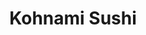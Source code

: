 ---
layout: place
title: "Kohnami Sushi"
permalink: /colorado/colorado-springs/kohnami-sushi.html
stateAbbr: CO
stateName: Colorado
cityName: Colorado Springs
place_id: ChIJL86qTr1OE4cRVxmRq4ZQJkE
photos:
  - name: >-
      places/ChIJL86qTr1OE4cRVxmRq4ZQJkE/photos/AeeoHcJxEAvm6E6ju-y8s3dCuLf4LUUnM8EbhBnRPB9BbykQfKNExVO8JODkQovrDKofjoCfEIzU9P1mxrakAUd8fIcoStYQYY4CT8USkV_OuucmhrcBT6g_d52-JjwwP8seS1OW93eSowaIKdmHmo8KxMXJr0fBNQUHu7Y8wRZ-0vhpgbdMyPVCszlCj5U-Wl1aHSdV_WueNM9hkO2ndXhLQgXkRrKrg2bEjvsQ3HgaX3VPEDnv6UB7YLvcI9kPTk0yyOnN5FRkrwodOqN5Pu-sj-LYzs3JJtsVmFSbLSOD1CgAOpwl8J6A5EuGc9DCt36_ZDvl_1uRYIR1_XSTfCjsRZWMTCymt15Bs1XUVDe8jGtJxWM8EkonjYhPMITgOy6bEvAiSeBi7J49POArB4gpgAfK3VQ4MdYI_hzeinHRmJOPhw
    widthPx: 4000
    heightPx: 3000
    authorAttributions:
      - displayName: Tom Lau
        uri: https://maps.google.com/maps/contrib/105904479789754758269
        photoUri: >-
          https://lh3.googleusercontent.com/a-/ALV-UjXXmgfrvJ2P04hQzPoIGSiKnV4wMhpY6o5aGdvhEEQ95EIR08TT=s100-p-k-no-mo
    flagContentUri: >-
      https://www.google.com/local/imagery/report/?cb_client=maps_api_places.places_api&image_key=!1e10!2sCIHM0ogKEICAgICeteqDMg&hl=en-US
    googleMapsUri: >-
      https://www.google.com/maps/place//data=!3m4!1e2!3m2!1sCIHM0ogKEICAgICeteqDMg!2e10!4m2!3m1!1s0x87134ebd4eaace2f:0x41265086ab911957
  - name: >-
      places/ChIJL86qTr1OE4cRVxmRq4ZQJkE/photos/AeeoHcJQWr75m0vsqxPCMJ_W0oAQGLQDcG1URcgOMlysjQH6qBL4ZTyospLUzCBk9UhmcFfovmM2bFLMaleaCcmJShwrGxxPjmSCVggLY2dAI1j3uBuEk3GtoBxrZDuG_rKGUVCBJBb_q7l4i_m0jr7MHkWTe7rfG_Fl8GNCEVlUV6mSTNSISBe0u1V_Fz4fav3iiSpriLAv9X41QHG4pkpmRo-nhiSmIDjR9-gq9SjhIUbQvmU5am8f3gdg0bD1Hd7xQcdDQFgdxxZBNVM14S-cclIy6v9Lc6wvWbm2eLIMlczkZw
    widthPx: 4000
    heightPx: 2252
    authorAttributions:
      - displayName: Kohnami Sushi
        uri: https://maps.google.com/maps/contrib/118322796568104591080
        photoUri: >-
          https://lh3.googleusercontent.com/a-/ALV-UjU-D83_t41XIwRsfBCa_3PPYtDFP2xwJAh57DSQMXBSz4biLMM=s100-p-k-no-mo
    flagContentUri: >-
      https://www.google.com/local/imagery/report/?cb_client=maps_api_places.places_api&image_key=!1e10!2sAF1QipP_k4OEXSo0I2IbP5X9XauHSI_g8ZyV7nkKwI6Q&hl=en-US
    googleMapsUri: >-
      https://www.google.com/maps/place//data=!3m4!1e2!3m2!1sAF1QipP_k4OEXSo0I2IbP5X9XauHSI_g8ZyV7nkKwI6Q!2e10!4m2!3m1!1s0x87134ebd4eaace2f:0x41265086ab911957
  - name: >-
      places/ChIJL86qTr1OE4cRVxmRq4ZQJkE/photos/AeeoHcLY3O6yP0CAjrwupr3gO1NWMGduqOI4Aem4y0o5sggrQ7KmivMoUM8VtlQd5YIWcF6CYG8QOtcTYYk0n5Rx37d1SgjWiNrd4RVOlxhWdQGt8-AD4KgaN7h-vfwEIuTmYDctaTsoEwEfwvuFuuQP88hqoSF9RtXTuQB0exJvOwTwIRiKhOuK72cjPbz8C68qT1m8f4EPmBgh19H8fW4TBg1w9OshS2mNfEuDMFUjyYB7AdLOt4UhJC0Z6boE6aFUnLPolX7LL4Ac2GwNdWGJb-UW0EIXQwWE2CelkGc8UjrUOkdZy9AvG6dPJJ8ke9qhYh-PAIKrkp4Y4jTDKDin7kiVgWLa_MN6ETbqtIy25YVnYzvFm4LGt1x7WWYbTZl-5LW8afD4gA7E8YzWTABTQkecfEuh3jpG1QbVlfpBOZlAeBnS
    widthPx: 4032
    heightPx: 3024
    authorAttributions:
      - displayName: Garrett Anderson
        uri: https://maps.google.com/maps/contrib/101632731098473294608
        photoUri: >-
          https://lh3.googleusercontent.com/a-/ALV-UjXUWAlsZmk6bmJZPx8WPYjvgPZDkygrTn_qbUNWD3_Na2N9D1s=s100-p-k-no-mo
    flagContentUri: >-
      https://www.google.com/local/imagery/report/?cb_client=maps_api_places.places_api&image_key=!1e10!2sCIHM0ogKEICAgIDf4vuuygE&hl=en-US
    googleMapsUri: >-
      https://www.google.com/maps/place//data=!3m4!1e2!3m2!1sCIHM0ogKEICAgIDf4vuuygE!2e10!4m2!3m1!1s0x87134ebd4eaace2f:0x41265086ab911957
  - name: >-
      places/ChIJL86qTr1OE4cRVxmRq4ZQJkE/photos/AeeoHcJoLaow8vvaFz82ktM4aEZQe8mCnhqDqlCMFmOBwp6V9sGAfdYkfJnPbcRZCJSyDqitKFrwqWqmPDniD_TEIT26Bwmho-3S9O78xUTCafdEqUD68_mvZ68xdrBrCgwk5jo372WOpADTJd392k2F4jT2EQlALYsoHHcvj28X69vBT1toSzfr7LqnB_04pbPUgdA9F-hyZ0YAshY-5p2L-OeYVbzSLl9D_zgsFLOA_cwX2m0ucpAl6RgFNIs7W7WgidzGLTsTYze19-YdHyoFUB_ifKnUDKl1nakmfs5rjFxetg
    widthPx: 4000
    heightPx: 2252
    authorAttributions:
      - displayName: Kohnami Sushi
        uri: https://maps.google.com/maps/contrib/118322796568104591080
        photoUri: >-
          https://lh3.googleusercontent.com/a-/ALV-UjU-D83_t41XIwRsfBCa_3PPYtDFP2xwJAh57DSQMXBSz4biLMM=s100-p-k-no-mo
    flagContentUri: >-
      https://www.google.com/local/imagery/report/?cb_client=maps_api_places.places_api&image_key=!1e10!2sAF1QipPGwX6oaBZ-3BgyTos7_wekNJL7RZiN3VcnJbv_&hl=en-US
    googleMapsUri: >-
      https://www.google.com/maps/place//data=!3m4!1e2!3m2!1sAF1QipPGwX6oaBZ-3BgyTos7_wekNJL7RZiN3VcnJbv_!2e10!4m2!3m1!1s0x87134ebd4eaace2f:0x41265086ab911957
  - name: >-
      places/ChIJL86qTr1OE4cRVxmRq4ZQJkE/photos/AeeoHcL3Gdj5js_uGSWkLBVZqHjVFd8Ptp5V4q1xPTEzKhsxqSHNn6uiv6WRedJdlfkGaXQeH4AbwBH4fzwg1vMM0oMV5hjeDgU3cusiI-hPIr8UGJvBJ2JNoTgHmIJ_n46Eo0wmbWQGU6CMAvLHNXWxFotsDwKc8DBJUnlcWQaNtRJNCszCuW8kK2VwkE5UdSa8gRea7GBujM6Yx0Aq1okbnU8335f0pXJ2qf88hNO-kLzS6gsyOn-wGhTr9kqfgHjVaGuxUqaJiuUzGpxaHwH0cNuWMbDgKrbaXyJfUtG2MAQruA
    widthPx: 4000
    heightPx: 2252
    authorAttributions:
      - displayName: Kohnami Sushi
        uri: https://maps.google.com/maps/contrib/118322796568104591080
        photoUri: >-
          https://lh3.googleusercontent.com/a-/ALV-UjU-D83_t41XIwRsfBCa_3PPYtDFP2xwJAh57DSQMXBSz4biLMM=s100-p-k-no-mo
    flagContentUri: >-
      https://www.google.com/local/imagery/report/?cb_client=maps_api_places.places_api&image_key=!1e10!2sAF1QipNrxU44bTVL9YYtz1IEQOI6Pjew2dk_cJ7vN-nh&hl=en-US
    googleMapsUri: >-
      https://www.google.com/maps/place//data=!3m4!1e2!3m2!1sAF1QipNrxU44bTVL9YYtz1IEQOI6Pjew2dk_cJ7vN-nh!2e10!4m2!3m1!1s0x87134ebd4eaace2f:0x41265086ab911957
  - name: >-
      places/ChIJL86qTr1OE4cRVxmRq4ZQJkE/photos/AeeoHcJ4ZYkVzFlLLu2on84nCyVVTmmB-o16iiqJF0dzT3IctjOikqWA1SXRd12F9Hr0DPLBPEVZ9iQhm9OjrBvEbvxXUqvdQw6GC6xsnhW83juJh6dV-CJDuvvZrm8h2UTI7rXHNF9OUgMvv1Jdevl7Dwi9MNlxZR7LjnolAm2Vs90biHBXsgMx93DHiOvrVaaV-Z7i6BzDPfCeP8wbK4UV0N10FBR1mGiWPkII82mW2viZ5I3q6mqnacPxz-oFWH42ywfEyxTUA3QSLAvoTY6xZrVkcvEDYnOizYaqO_8y0KvMCg
    widthPx: 4000
    heightPx: 2252
    authorAttributions:
      - displayName: Kohnami Sushi
        uri: https://maps.google.com/maps/contrib/118322796568104591080
        photoUri: >-
          https://lh3.googleusercontent.com/a-/ALV-UjU-D83_t41XIwRsfBCa_3PPYtDFP2xwJAh57DSQMXBSz4biLMM=s100-p-k-no-mo
    flagContentUri: >-
      https://www.google.com/local/imagery/report/?cb_client=maps_api_places.places_api&image_key=!1e10!2sAF1QipMYIg5yiqI63JZb0rN3CMCEfFTk2ilyTVEk_Ir3&hl=en-US
    googleMapsUri: >-
      https://www.google.com/maps/place//data=!3m4!1e2!3m2!1sAF1QipMYIg5yiqI63JZb0rN3CMCEfFTk2ilyTVEk_Ir3!2e10!4m2!3m1!1s0x87134ebd4eaace2f:0x41265086ab911957
  - name: >-
      places/ChIJL86qTr1OE4cRVxmRq4ZQJkE/photos/AeeoHcKQfGBCRelXkNn4nHbDfkfAh1zusa9LLDe4cgWAGVi_B5KW3oGkd2YGd1-CHw5EHTpFdmc5h5MyxPSP4S2Bgomter9QmD4-KylzyrUf2aHpwO-gYbB6Vez3W0Lg7Fbr2nLpcYEcYUVNJrymOTpjdLRhKeVTZS8pyJCvXbv5GIlIAmIopq8LnT0de4zHNJgsQs7UUoUbpGHYARQv7GJ4NRWjylOx2gsr6YfXRsgSnDzVtOg3aQHfRFY4-ozDt4MxlCm-rgngluYFaZv510U5yI12oFOKv3-FKIWu_1bnkSNi-Q
    widthPx: 4000
    heightPx: 2252
    authorAttributions:
      - displayName: Kohnami Sushi
        uri: https://maps.google.com/maps/contrib/118322796568104591080
        photoUri: >-
          https://lh3.googleusercontent.com/a-/ALV-UjU-D83_t41XIwRsfBCa_3PPYtDFP2xwJAh57DSQMXBSz4biLMM=s100-p-k-no-mo
    flagContentUri: >-
      https://www.google.com/local/imagery/report/?cb_client=maps_api_places.places_api&image_key=!1e10!2sAF1QipO0CTLql_eloOSWEyNPlbN5JszzdUg5nqb-Q-DI&hl=en-US
    googleMapsUri: >-
      https://www.google.com/maps/place//data=!3m4!1e2!3m2!1sAF1QipO0CTLql_eloOSWEyNPlbN5JszzdUg5nqb-Q-DI!2e10!4m2!3m1!1s0x87134ebd4eaace2f:0x41265086ab911957
  - name: >-
      places/ChIJL86qTr1OE4cRVxmRq4ZQJkE/photos/AeeoHcLt5bRvogowAecLh2P-GJpoy12nLvYLIaSHECE72qDM_TvOQyKNtDnSmwquOAWFxaLHAt9c9xaC3HzGnJAgSl8Yi3kvNzxuNuLcD85LzAOK_tg4NLbiBIFDsOuuqICJLrCY0T-dIhaBUaV9q1YW6CR-IPoUbz9JdCf0FA24x43CXGBTcBeVTM6UzGGW7VI00uFwIoIuxOEWqx4chotgtiQUtsK95RILuGAAunODZ-94Wt_9hf-sFQewo1J5yq6XFIDFB8VW2MfkwH5BzvgDYhvC-6LJEDJkRxeWDdXnOaQAhGscgA8h9ILQJt6vVS8tuew35T5zyBYR6C9Eip0-GBA8Sv1lpfuxtXae0G_o78_M07bAwFgy2Oav76Lvt0FX-bbDOeGpulwjOY_Z-hQ7yjOjOdVB2kEURRnF0ThFBtql4g
    widthPx: 3024
    heightPx: 4032
    authorAttributions:
      - displayName: Shareena Housey
        uri: https://maps.google.com/maps/contrib/118354753581221716706
        photoUri: >-
          https://lh3.googleusercontent.com/a-/ALV-UjWmPyoRBkHMdQT3UHgCLGzDFDWbXQ0k0uFr98hp46NG2ilWj5Eg=s100-p-k-no-mo
    flagContentUri: >-
      https://www.google.com/local/imagery/report/?cb_client=maps_api_places.places_api&image_key=!1e10!2sCIHM0ogKEICAgID9zsD6MQ&hl=en-US
    googleMapsUri: >-
      https://www.google.com/maps/place//data=!3m4!1e2!3m2!1sCIHM0ogKEICAgID9zsD6MQ!2e10!4m2!3m1!1s0x87134ebd4eaace2f:0x41265086ab911957
  - name: >-
      places/ChIJL86qTr1OE4cRVxmRq4ZQJkE/photos/AeeoHcJoEUq6weEg6GX5szvvWxK8SAN6smD8N8DADlDCvqEMEOzzx4R6Ok8KpDk0vm-TrbNZRIqUBz5UEGqVRFLd7BRMGPkc3zJlBdd8ujIUS23RUDB6fmONV5IoaZldOa2MYoppgt_OxZhQz0VH5p7dphXSWet5P5jfkEeHIWwzCI5A2FudoiesRdSYxjAH0b_fGDLeWpiQ-w-8juTiRQDWJqdoGg8B8qnoqeQ5rkj2vPnlGZJ9L6bSw6Dh2Yej8bw1oWro8bVru5hx4ao2rNgAClQF6WIkse0K74RUntNNzRCNPr17MrksCsE4oP05godLnoz8qM6vTbDrrEvHF2ShcRTOads-XH1gTAjhwlYbRr71W7olzcEl26-fAnmplYCjLVPxxmkBg-s-xgPqpHtdBT2fzaQ_5489-Dtx852w4UFhDw
    widthPx: 3024
    heightPx: 3163
    authorAttributions:
      - displayName: Chris King
        uri: https://maps.google.com/maps/contrib/113333711569001924840
        photoUri: >-
          https://lh3.googleusercontent.com/a-/ALV-UjVBvYjTBou5m7P4giW6exBhNKcY3JBvlgBDEQALqcvfckZHSxit=s100-p-k-no-mo
    flagContentUri: >-
      https://www.google.com/local/imagery/report/?cb_client=maps_api_places.places_api&image_key=!1e10!2sCIHM0ogKEICAgICv28P0Tg&hl=en-US
    googleMapsUri: >-
      https://www.google.com/maps/place//data=!3m4!1e2!3m2!1sCIHM0ogKEICAgICv28P0Tg!2e10!4m2!3m1!1s0x87134ebd4eaace2f:0x41265086ab911957
  - name: >-
      places/ChIJL86qTr1OE4cRVxmRq4ZQJkE/photos/AeeoHcJc8xzFW2dL_VvvXcHEbEDSg3iSKE5LgP2TjJ_RcRKn3-pD0QtwcWC5B_oxIJav8qzErtdn8p4aGhMjowYmhkHGSYzhObdS2Knv_6JlWcDxdTZh3cywcK2s7dlN67L6rqyUB6NmNY33BWGdlhYCJvVcSHap5jgffUHcIO5O7g4OA7S-CBA4ryjUtueaye89qtxzCVE0TvJiQpmKYt1V-8obI0OWSevkbJmZCkJOSa8fZtwe1w2b4fpoH7QI24SoLVK8xArZ8kQOqrwXaJOzhFpFzFUqokG7MSzAPzviiHTGDA
    widthPx: 4000
    heightPx: 2252
    authorAttributions:
      - displayName: Kohnami Sushi
        uri: https://maps.google.com/maps/contrib/118322796568104591080
        photoUri: >-
          https://lh3.googleusercontent.com/a-/ALV-UjU-D83_t41XIwRsfBCa_3PPYtDFP2xwJAh57DSQMXBSz4biLMM=s100-p-k-no-mo
    flagContentUri: >-
      https://www.google.com/local/imagery/report/?cb_client=maps_api_places.places_api&image_key=!1e10!2sAF1QipMICRiWOSCL4tX_TOKGqoRH4dHAuO1fnSMQM0-u&hl=en-US
    googleMapsUri: >-
      https://www.google.com/maps/place//data=!3m4!1e2!3m2!1sAF1QipMICRiWOSCL4tX_TOKGqoRH4dHAuO1fnSMQM0-u!2e10!4m2!3m1!1s0x87134ebd4eaace2f:0x41265086ab911957
address: 7673 N Union Blvd, Colorado Springs, CO 80920, USA
street: 7673 N Union Blvd
city: Colorado Springs
state: CO
zip: '80920'
country: USA
neighborhood: Briargate
latitude: '38.942043'
longitude: '-104.773445'
accessibility_options:
  wheelchairAccessibleParking: true
  wheelchairAccessibleEntrance: true
  wheelchairAccessibleRestroom: true
  wheelchairAccessibleSeating: true
business_status: OPERATIONAL
name: Kohnami Sushi
google_maps_links:
  directionsUri: >-
    https://www.google.com/maps/dir//''/data=!4m7!4m6!1m1!4e2!1m2!1m1!1s0x87134ebd4eaace2f:0x41265086ab911957!3e0
  placeUri: https://maps.google.com/?cid=4694528200914573655
  writeAReviewUri: >-
    https://www.google.com/maps/place//data=!4m3!3m2!1s0x87134ebd4eaace2f:0x41265086ab911957!12e1
  reviewsUri: >-
    https://www.google.com/maps/place//data=!4m4!3m3!1s0x87134ebd4eaace2f:0x41265086ab911957!9m1!1b1
  photosUri: >-
    https://www.google.com/maps/place//data=!4m3!3m2!1s0x87134ebd4eaace2f:0x41265086ab911957!10e5
primary_type: Japanese Restaurant
opening_hours:
  regular: null
  current: null
secondary_opening_hours:
  regular:
    weekdayDescriptions: null
    type: null
  current:
    weekdayDescriptions: null
    type: null
phone: (719) 599-8689
price_level: PRICE_LEVEL_MODERATE
price_range: $20 &ndash; $30
rating: '4.4'
rating_count: 694
website: http://kohnamisushi.epipay.com/
description: null
reviews: null
parking_options: null
payment_options: null
allow_dogs: null
curbside_pickup: null
delivery: null
dine_in: null
good_for_children: null
good_for_groups: null
good_for_sports: null
live_music: null
menu_for_children: null
outdoor_seating: null
reservable: null
restroom: null
serves_beer: null
serves_breakfast: null
serves_brunch: null
serves_cocktails: null
serves_coffee: null
serves_dinner: null
serves_dessert: null
serves_lunch: null
serves_vegetarian_food: null
serves_wine: null
takeout: null

---